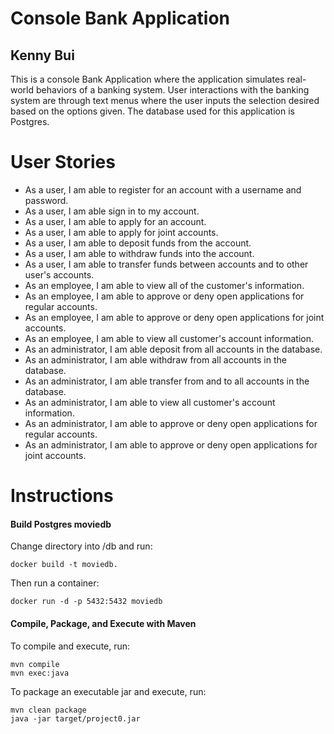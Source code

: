 # Console Bank Application
## Kenny Bui
This is a console Bank Application where the application simulates real-world behaviors of a banking system. User interactions
with the banking system are through text menus where the user inputs the selection desired based on the options given. The database used for
this application is Postgres.

# User Stories
- As a user, I am able to register for an account with a username and password.
- As a user, I am able sign in to my account.
- As a user, I am able to apply for an account.
- As a user, I am able to apply for joint accounts.
- As a user, I am able to deposit funds from the account.
- As a user, I am able to withdraw funds into the account.
- As a user, I am able to transfer funds between accounts and to other user's accounts.
- As an employee, I am able to view all of the customer's information.
- As an employee, I am able to approve or deny open applications for regular accounts.
- As an employee, I am able to approve or deny open applications for joint accounts.
- As an employee, I am able to view all customer's account information.
- As an administrator, I am able deposit from all accounts in the database.
- As an administrator, I am able withdraw from all accounts in the database.
- As an administrator, I am able transfer from and to all accounts in the database.
- As an administrator, I am able to view all customer's account information.
- As an administrator, I am able to approve or deny open applications for regular accounts.
- As an administrator, I am able to approve or deny open applications for joint accounts.

# Instructions

#### Build Postgres moviedb
Change directory into /db and run:
```
docker build -t moviedb.
```
Then run a container:
```
docker run -d -p 5432:5432 moviedb
```

#### Compile, Package, and Execute with Maven
To compile and execute, run:
```
mvn compile
mvn exec:java
```
To package an executable jar and execute, run:
```
mvn clean package
java -jar target/project0.jar
```



